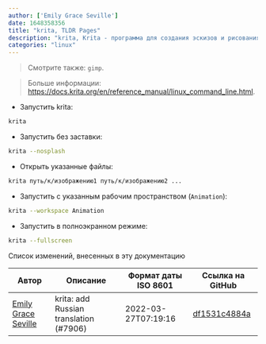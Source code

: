 ```yaml
---
author: ['Emily Grace Seville']
date: 1648358356
title: "krita, TLDR Pages"
description: "krita, Krita - программа для создания эскизов и рисования, разработанная для цифровых художников."
categories: "linux"
---
```

> Смотрите также: `gimp`.

> Больше информации: <https://docs.krita.org/en/reference_manual/linux_command_line.html>.

- Запустить krita:

```bash
krita
```

- Запустить без заставки:

```bash
krita --nosplash
```

- Открыть указанные файлы:

```bash
krita путь/к/изображению1 путь/к/изображению2 ...
```

- Запустить с указанным рабочим пространством (`Animation`):

```bash
krita --workspace Animation
```

- Запустить в полноэкранном режиме:

```bash
krita --fullscreen
```
Список изменений, внесенных в эту документацию


Автор | Описание | Формат даты ISO 8601 | Ссылка на GitHub
------|-----|-----|-----
[Emily Grace Seville](mailto:emilyseville7cf@gmail.com) | krita: add Russian translation (#7906) | 2022-03-27T07:19:16 | [df1531c4884a](https://github.com/tldr-pages/tldr/commit/df1531c4884a474b37fe176cb244c6a180fa5be2)

